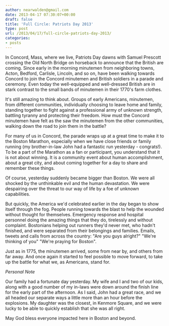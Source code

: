 ```yaml
---
author: nearwalden@gmail.com
date: 2013-04-17 07:30:07+00:00
draft: false
title: 'Full Circle: Patriots Day 2013'
type: post
url: /2013/04/17/full-circle-patriots-day-2013/
categories:
- posts
---
```


In Concord, Mass, where we live, Patriots Day dawns with Samuel Prescott crossing the Old North Bridge on horseback to announce that the British are coming. Since early in the morning minutemen from neighboring towns, Acton, Bedford, Carlisle, Lincoln, and so on, have been walking towards Concord to join the Concord minutemen and British soldiers in a parade and ceremony. Even today the well-equipped and well-dressed British are in stark contrast to the small bands of minutemen in their 1770's farm clothes.





It's still amazing to think about. Groups of early Americans, minutemen, from different communities, individually choosing to leave home and family, standing together to fight against a professional army of unknown strength, battling tyranny and protecting their freedom. How must the Concord minutemen have felt as the saw the minutemen from the other communities, walking down the road to join them in the battle?





For many of us in Concord, the parade wraps up at a great time to make it to the Boston Marathon, especially when we have close friends or family running (my brother-in-law John had a fantastic run yesterday - congrats!). To be a part of the Marathon as a fan or participant, you understand that it is not about winning. It is a community event about human accomplishment, about a great city, and about coming together for a day to share and remember these things.





Of course, yesterday suddenly became bigger than Boston. We were all shocked by the unthinkable evil and the human devastation. We were despairing over the threat to our way of life by a foe of unknown capabilities.





But quickly, the America we'd celebrated earlier in the day began to show itself through the fog. People running towards the blast to help the wounded without thought for themselves. Emergency response and hospital personnel doing the amazing things that they do, tirelessly and without complaint. Bostonians helping out runners they'd never met, who hadn't finished, and were separated from their belongings and families. Emails, tweets and calls from across the country: "Are you guys alright?" "We're thinking of you" "We're praying for Boston".





Just as in 1775, the minutemen arrived, some from near by, and others from far away. And once again it started to feel possible to move forward, to take up the battle for what we, as Americans, stand for.





_Personal Note_





Our family had a fortunate day yesterday. My wife and I and two of our kids, along with a good number of my in-laws were down around the finish line for the early part of the afternoon. As I said, John had a great race, and we all headed our separate ways a little more than an hour before the explosions. My daughter was the closest, in Kenmore Square, and we were lucky to be able to quickly establish that she was all right.





May God bless everyone impacted here in Boston and beyond.



